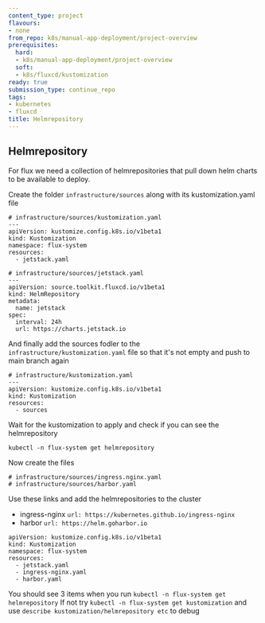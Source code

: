 ```yaml
---
content_type: project
flavours:
- none
from_repo: k8s/manual-app-deployment/project-overview
prerequisites:
  hard:
  - k8s/manual-app-deployment/project-overview
  soft:
  - k8s/fluxcd/kustomization
ready: true
submission_type: continue_repo
tags:
- kubernetes
- fluxcd
title: Helmrepository
---
```


## Helmrepository

For flux we need a collection of helmrepositories that pull down helm charts to be available to deploy.

Create the folder `infrastructure/sources` along with its kustomization.yaml file

```
# infrastructure/sources/kustomization.yaml
---
apiVersion: kustomize.config.k8s.io/v1beta1
kind: Kustomization
namespace: flux-system
resources:
  - jetstack.yaml
```

```
# infrastructure/sources/jetstack.yaml
---
apiVersion: source.toolkit.fluxcd.io/v1beta1
kind: HelmRepository
metadata:
  name: jetstack
spec:
  interval: 24h
  url: https://charts.jetstack.io
```

And finally add the sources fodler to the `infrastructure/kustomization.yaml` file so that it's not empty and push to main branch again

```
# infrastructure/kustomization.yaml
---
apiVersion: kustomize.config.k8s.io/v1beta1
kind: Kustomization
resources:
  - sources
```

Wait for the kustomization to apply and check if you can see the helmrepository

```
kubectl -n flux-system get helmrepository
```

Now create the files
```
# infrastructure/sources/ingress.nginx.yaml
# infrastructure/sources/harbor.yaml
```
Use these links and add the helmrepositories to the cluster
- ingress-nginx `url: https://kubernetes.github.io/ingress-nginx`
- harbor `url: https://helm.goharbor.io`

``` 
apiVersion: kustomize.config.k8s.io/v1beta1
kind: Kustomization
namespace: flux-system
resources:
  - jetstack.yaml
  - ingress-nginx.yaml
  - harbor.yaml
```

You should see 3 items when you run 
`kubectl -n flux-system get helmrepository` 
If not try `kubectl -n flux-system get kustomization` and use `describe kustomization/helmrepository etc` to debug

